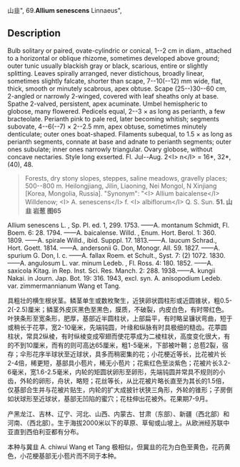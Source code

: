山韭",
69.**Allium senescens** Linnaeus",

## Description
Bulb solitary or paired, ovate-cylindric or conical, 1--2 cm in diam., attached to a horizontal or oblique rhizome, sometimes developed above ground; outer tunic usually blackish gray or black, scarious, entire or slightly splitting. Leaves spirally arranged, never distichous, broadly linear, sometimes slightly falcate, shorter than scape, 7--10(--12) mm wide, flat, thick, smooth or minutely scabrous, apex obtuse. Scape (25--)30--60 cm, 2-angled or narrowly 2-winged, covered with leaf sheaths only at base. Spathe 2-valved, persistent, apex acuminate. Umbel hemispheric to globose, many flowered. Pedicels equal, 2--3 × as long as perianth, a few bracteolate. Perianth pink to pale red, later becoming whitish; segments subovate, 4--6(--7) × 2--2.5 mm, apex obtuse, sometimes minutely denticulate; outer ones boat-shaped. Filaments subequal, to 1.5 × as long as perianth segments, connate at base and adnate to perianth segments; outer ones subulate; inner ones narrowly triangular. Ovary globose, without concave nectaries. Style long exserted. Fl. Jul--Aug. 2&lt;I&gt; n&lt;/I&gt; = 16*, 32*, (40), 48.

> Forests, dry stony slopes, steppes, saline meadows, gravelly places; 500--800 m. Heilongjiang, Jilin, Liaoning, Nei Mongol, N Xinjiang [Korea, Mongolia, Russia].
  "Synonym": "&lt;I&gt; Allium baicalense&lt;/I&gt; Willdenow; &lt;I&gt; A. senescens&lt;/I&gt; f. &lt;I&gt; albiflorum&lt;/I&gt; Q. S. Sun.
**51. 山韭 岩葱 图65**

Allium senescens L. , Sp. Pl. ed. 1, 299. 1753. ——A. montanum Schmidt, Fl. Boem. 6: 28. 1794. ——A. baicalense. Willd. , Enum. Hort. Berol. 1: 360. 1809. ——A. spirale Willd., ibid. Supppl. 17. 1813.——A. laucum Schrad., Hort. Goett. 1814. ——A. andersonii G. Don, Monogr. All. 59. 1827. ——A. spurium G. Don, l. c. ——A. fallax Roem. et Schult., Syst. 7: (2) 1072. 1830. ——A. angulosum L. var. minum Ledeb. , Fl. Ross. 4: 180. 1852. ——A. saxicola Kitag. in Rep. Inst. Sci. Res. Manch. 2: 288. 1938.——A. kungii Nakai. in Journ. Jap. Bot. 19: 316. 1943, excl. syn. A. anisopodium Ledeb. var. zimmermannianum Wang et Tang.

具粗壮的横生根状茎。鳞茎单生或数枚聚生，近狭卵状圆柱形或近圆锥状，粗0.5-2(-2.5)厘米；鳞茎外皮灰黑色至黑色，膜质，不破裂，内皮白色，有时带红色。叶狭条形至宽条形，肥厚，基部近半圆柱状，上部扁平，有时略呈镰状弯曲，短于或稍长于花葶，宽2-10毫米，先端钝圆，叶缘和纵脉有时具极细的糙齿。花葶圆柱状，常具2纵棱，有时纵棱变成窄翅而使花葶成为二棱柱状，高度变化很大，有的不到10厘米，而有的则可高达65厘米，粗1-5毫米，下部被叶鞘；总苞2裂，宿存；伞形花序半球状至近球状，具多而稍密集的花；小花梗近等长，比花被片长2-4倍，稀更短，基部具小苞片，稀无小苞片；花紫红色至淡紫色；花被片长3.2-6毫米，宽1.6-2.5毫米，内轮的矩圆状卵形至卵形，先端钝圆并常具不规则的小齿，外轮的卵形，舟状，略短；花丝等长，从比花被片略长直至为其长的1.5倍，仅基部合生并与花被片贴生，内轮的扩大成披针状狭三角形，外轮的锥形；子房倒如状球形至近球状，基部无凹陷的蜜穴；花柱伸出花被外。花果期7-9月。

产黑龙江、吉林、辽宁、河北、山西、内蒙古、甘肃（东部）、新疆（西北部）和河南、（西北部）。生于海拔2000米以下的草原、草甸或山坡上。从欧洲经苏联中亚直到西伯利亚都有分布。

本种与冀韭 A. chiwui Wang et Tang 极相似，但冀韭的花为白色至黄色，花药黄色，小花梗基部无小苞片而不同于本种。
